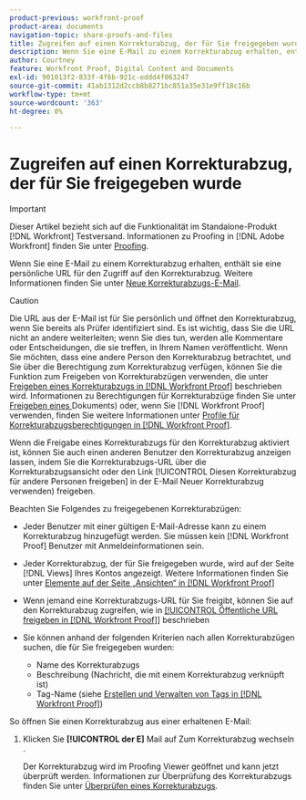 ```yaml
---
product-previous: workfront-proof
product-area: documents
navigation-topic: share-proofs-and-files
title: Zugreifen auf einen Korrekturabzug, der für Sie freigegeben wurde
description: Wenn Sie eine E-Mail zu einem Korrekturabzug erhalten, enthält sie eine persönliche URL für den Zugriff auf den Korrekturabzug. Weitere Informationen finden Sie unter Neue Korrekturabzugs-E-Mail .
author: Courtney
feature: Workfront Proof, Digital Content and Documents
exl-id: 901013f2-833f-4f6b-921c-eddd4f063247
source-git-commit: 41ab1312d2ccb8b8271bc851a35e31e9ff18c16b
workflow-type: tm+mt
source-wordcount: '363'
ht-degree: 0%

---
```


# Zugreifen auf einen Korrekturabzug, der für Sie freigegeben wurde

>[!IMPORTANT]
>
>Dieser Artikel bezieht sich auf die Funktionalität im Standalone-Produkt [!DNL Workfront] Testversand. Informationen zu Proofing in [!DNL Adobe Workfront] finden Sie unter [Proofing](../../../review-and-approve-work/proofing/proofing.md).

Wenn Sie eine E-Mail zu einem Korrekturabzug erhalten, enthält sie eine persönliche URL für den Zugriff auf den Korrekturabzug. Weitere Informationen finden Sie unter [Neue Korrekturabzugs-E-Mail](../../../workfront-proof/wp-emailsntfctns/proof-notifications-and-reminders/new-proof-email.md).

>[!CAUTION]
>
>Die URL aus der E-Mail ist für Sie persönlich und öffnet den Korrekturabzug, wenn Sie bereits als Prüfer identifiziert sind. Es ist wichtig, dass Sie die URL nicht an andere weiterleiten; wenn Sie dies tun, werden alle Kommentare oder Entscheidungen, die sie treffen, in Ihrem Namen veröffentlicht. Wenn Sie möchten, dass eine andere Person den Korrekturabzug betrachtet, und Sie über die Berechtigung zum Korrekturabzug verfügen, können Sie die Funktion zum Freigeben von Korrekturabzügen verwenden, die unter [Freigeben eines Korrekturabzugs in [!DNL Workfront Proof]](../../../workfront-proof/wp-work-proofsfiles/share-proofs-and-files/share-proof.md) beschrieben wird. Informationen zu Berechtigungen für Korrekturabzüge finden Sie unter [Freigeben eines &#x200B;](../../../workfront-basics/grant-and-request-access-to-objects/document-permissions.md)Dokuments) oder, wenn Sie [!DNL Workfront Proof] verwenden, finden Sie weitere Informationen unter [Profile für Korrekturabzugsberechtigungen in [!DNL Workfront Proof]](../../../workfront-proof/wp-acct-admin/account-settings/proof-perm-profiles-in-wp.md).
>
>Wenn die Freigabe eines Korrekturabzugs für den Korrekturabzug aktiviert ist, können Sie auch einen anderen Benutzer den Korrekturabzug anzeigen lassen, indem Sie die Korrekturabzugs-URL über die Korrekturabzugsansicht oder den Link [!UICONTROL Diesen Korrekturabzug für andere Personen freigeben] in der E-Mail Neuer Korrekturabzug verwenden) freigeben.

Beachten Sie Folgendes zu freigegebenen Korrekturabzügen:

* Jeder Benutzer mit einer gültigen E-Mail-Adresse kann zu einem Korrekturabzug hinzugefügt werden. Sie müssen kein [!DNL Workfront Proof] Benutzer mit Anmeldeinformationen sein.
* Jeder Korrekturabzug, der für Sie freigegeben wurde, wird auf der Seite [!DNL Views] Ihres Kontos angezeigt. Weitere Informationen finden Sie unter [Elemente auf der Seite „Ansichten“ in [!DNL Workfront Proof]](../../../workfront-proof/wp-work-proofsfiles/manage-your-work/manage-items-on-views-page.md)
* Wenn jemand eine Korrekturabzugs-URL für Sie freigibt, können Sie auf den Korrekturabzug zugreifen, wie in [[!UICONTROL Öffentliche URL freigeben in [!DNL Workfront Proof]]](../../../workfront-proof/wp-work-proofsfiles/share-proofs-and-files/share-public-url.md) beschrieben
* Sie können anhand der folgenden Kriterien nach allen Korrekturabzügen suchen, die für Sie freigegeben wurden:

   * Name des Korrekturabzugs
   * Beschreibung (Nachricht, die mit einem Korrekturabzug verknüpft ist)
   * Tag-Name (siehe [Erstellen und Verwalten von Tags in [!DNL Workfront Proof]](../../../workfront-proof/wp-work-proofsfiles/organize-your-work/create-and-manage-tags.md))

So öffnen Sie einen Korrekturabzug aus einer erhaltenen E-Mail:

1. Klicken Sie **[!UICONTROL der E]** Mail auf Zum Korrekturabzug wechseln .

   Der Korrekturabzug wird im Proofing Viewer geöffnet und kann jetzt überprüft werden. Informationen zur Überprüfung des Korrekturabzugs finden Sie unter [Überprüfen eines Korrekturabzugs](../../../review-and-approve-work/proofing/reviewing-proofs-within-workfront/review-a-proof/review-a-proof.md).
